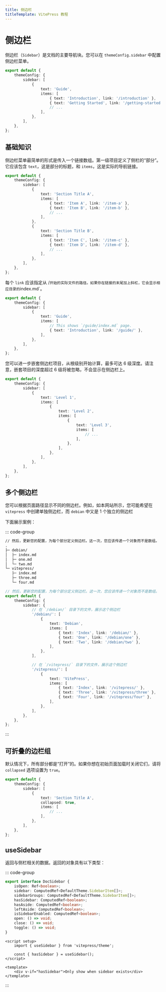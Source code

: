 ```yaml
---
title: 侧边栏
titleTemplate: VitePress 教程
---
```


# 侧边栏

侧边栏（`Sidebar`）是文档的主要导航块。您可以在 `themeConfig.sidebar` 中配置侧边栏菜单。

```ts
export default {
    themeConfig: {
        sidebar: [
            {
                text: 'Guide',
                items: [
                    { text: 'Introduction', link: '/introduction' },
                    { text: 'Getting Started', link: '/getting-started' },
                    // ...
                ],
            },
        ],
    },
};
```

## 基础知识

侧边栏菜单最简单的形式是传入一个链接数组。第一级项目定义了侧栏的“部分”。它应该包含 `text`，这是部分的标题，和 `items`，这是实际的导航链接。

```ts
export default {
    themeConfig: {
        sidebar: [
            {
                text: 'Section Title A',
                items: [
                    { text: 'Item A', link: '/item-a' },
                    { text: 'Item B', link: '/item-b' },
                    // ...
                ],
            },
            {
                text: 'Section Title B',
                items: [
                    { text: 'Item C', link: '/item-c' },
                    { text: 'Item D', link: '/item-d' },
                    // ...
                ],
            },
        ],
    },
};
```

每个 `link` 应该指定从 /`开始的实际文件的路径。如果你在链接的末尾加上斜杠，它会显示相应目录的`index.md`。

```ts
export default {
    themeConfig: {
        sidebar: [
            {
                text: 'Guide',
                items: [
                    // This shows `/guide/index.md` page.
                    { text: 'Introduction', link: '/guide/' },
                ],
            },
        ],
    },
};
```

您可以进一步嵌套侧边栏项目，从根级别开始计算，最多可达 6 级深度。请注意，嵌套项目的深度超过 6 级将被忽略，不会显示在侧边栏上。

```ts
export default {
    themeConfig: {
        sidebar: [
            {
                text: 'Level 1',
                items: [
                    {
                        text: 'Level 2',
                        items: [
                            {
                                text: 'Level 3',
                                items: [
                                    // ...
                                ],
                            },
                        ],
                    },
                ],
            },
        ],
    },
};
```

## 多个侧边栏

您可以根据页面路径显示不同的侧边栏。例如，如本网站所示，您可能希望在 `vitepress` 中创建单独侧边栏，而 `debian` 中又是 1 个独立的侧边栏

下面展示案例：

::: code-group

```txt [结构]
// 然后，更新您的配置，为每个部分定义侧边栏。这一次，您应该传递一个对象而不是数组。
.
├─ debian/
│  ├─ index.md
│  ├─ one.md
│  └─ two.md
└─ vitepress/
   ├─ index.md
   ├─ three.md
   └─ four.md
```

```ts
// 然后，更新您的配置，为每个部分定义侧边栏。这一次，您应该传递一个对象而不是数组。
export default {
    themeConfig: {
        sidebar: {
            // 在 `/debian/` 目录下的文件，展示这个侧边栏
            '/debian/': [
                {
                    text: 'Debian',
                    items: [
                        { text: 'Index', link: '/debian/' },
                        { text: 'One', link: '/debian/one' },
                        { text: 'Two', link: '/debian/two' },
                    ],
                },
            ],

            // 在 `/vitepress/` 目录下的文件，展示这个侧边栏
            '/vitepress/': [
                {
                    text: 'VitePress',
                    items: [
                        { text: 'Index', link: '/vitepress/' },
                        { text: 'Three', link: '/vitepress/three' },
                        { text: 'Four', link: '/vitepress/four' },
                    ],
                },
            ],
        },
    },
};
```

:::

## 可折叠的边栏组

默认情况下，所有部分都是“打开”的。如果你想在初始页面加载时关闭它们，请将 `collapsed` 选项设置为 `true`。

```ts
export default {
    themeConfig: {
        sidebar: [
            {
                text: 'Section Title A',
                collapsed: true,
                items: [
                    // ...
                ],
            },
        ],
    },
};
```

## useSidebar <Badge type="info" text="可组合" />

返回与侧栏相关的数据。返回的对象具有以下类型：

::: code-group

```ts [结构]
export interface DocSidebar {
    isOpen: Ref<boolean>;
    sidebar: ComputedRef<DefaultTheme.SidebarItem[]>;
    sidebarGroups: ComputedRef<DefaultTheme.SidebarItem[]>;
    hasSidebar: ComputedRef<boolean>;
    hasAside: ComputedRef<boolean>;
    leftAside: ComputedRef<boolean>;
    isSidebarEnabled: ComputedRef<boolean>;
    open: () => void;
    close: () => void;
    toggle: () => void;
}
```

```vue [案例]
<script setup>
    import { useSidebar } from 'vitepress/theme';

    const { hasSidebar } = useSidebar();
</script>

<template>
    <div v-if="hasSidebar">Only show when sidebar exists</div>
</template>
```

:::
